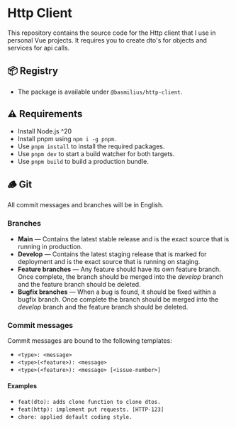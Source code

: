 # Http Client

This repository contains the source code for the Http client that I use in personal Vue
projects. It requires you to create dto's for objects and services for api calls.

## 📦 Registry

- The package is available under `@basmilius/http-client`.

## ⚠️ Requirements

- Install Node.js ^20
- Install pnpm using `npm i -g pnpm`.
- Use `pnpm install` to install the required packages.
- Use `pnpm dev` to start a build watcher for both targets.
- Use `pnpm build` to build a production bundle.

## 🪵 Git

All commit messages and branches will be in English.

### Branches

- **Main** — Contains the latest stable release and is the exact source that is running in production.
- **Develop** — Contains the latest staging release that is marked for deployment and is the exact source that is running on staging.
- **Feature branches** — Any feature should have its own feature branch. Once complete, the branch should be merged into the _develop_ branch and the feature branch should be deleted.
- **Bugfix branches** — When a bug is found, it should be fixed within a bugfix branch. Once complete the branch should be merged into the _develop_ branch and the feature branch should be deleted.

### Commit messages

Commit messages are bound to the following templates:

- `<type>: <message> `
- `<type>(<feature>): <message>`
- `<type>(<feature>): <message> [<issue-number>]`

#### Examples

- `feat(dto): adds clone function to clone dtos.`
- `feat(http): implement put requests. [HTTP-123]`
- `chore: applied default coding style.`

